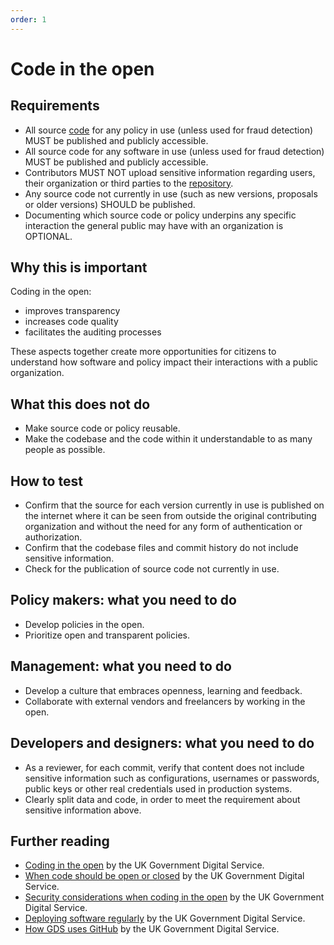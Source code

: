 ```yaml
---
order: 1
---
```

# Code in the open

<!-- SPDX-License-Identifier: CC0-1.0 -->
<!-- written in 2019 - 2022 by The Foundation for Public Code <info@publiccode.net> -->

## Requirements

* All source [code](../glossary.md#code) for any policy in use (unless used for fraud detection) MUST be published and publicly accessible.
* All source code for any software in use (unless used for fraud detection) MUST be published and publicly accessible.
* Contributors MUST NOT upload sensitive information regarding users, their organization or third parties to the [repository](../glossary.md#repository).
* Any source code not currently in use (such as new versions, proposals or older versions) SHOULD be published.
* Documenting which source code or policy underpins any specific interaction the general public may have with an organization is OPTIONAL.

## Why this is important

Coding in the open:

* improves transparency
* increases code quality
* facilitates the auditing processes

These aspects together create more opportunities for citizens to understand how software and policy impact their interactions with a public organization.

## What this does not do

* Make source code or policy reusable.
* Make the codebase and the code within it understandable to as many people as possible.

## How to test

* Confirm that the source for each version currently in use is published on the internet where it can be seen from outside the original contributing organization and without the need for any form of authentication or authorization.
* Confirm that the codebase files and commit history do not include sensitive information.
* Check for the publication of source code not currently in use.

## Policy makers: what you need to do

* Develop policies in the open.
* Prioritize open and transparent policies.

## Management: what you need to do

* Develop a culture that embraces openness, learning and feedback.
* Collaborate with external vendors and freelancers by working in the open.

## Developers and designers: what you need to do

* As a reviewer, for each commit, verify that content does not include sensitive information such as configurations, usernames or passwords, public keys or other real credentials used in production systems.
* Clearly split data and code, in order to meet the requirement about sensitive information above.

## Further reading

* [Coding in the open](https://gds.blog.gov.uk/2012/10/12/coding-in-the-open/) by the UK Government Digital Service.
* [When code should be open or closed](https://www.gov.uk/government/publications/open-source-guidance/when-code-should-be-open-or-closed) by the UK Government Digital Service.
* [Security considerations when coding in the open](https://www.gov.uk/government/publications/open-source-guidance/security-considerations-when-coding-in-the-open) by the UK Government Digital Service.
* [Deploying software regularly](https://www.gov.uk/service-manual/technology/deploying-software-regularly) by the UK Government Digital Service.
* [How GDS uses GitHub](https://gdstechnology.blog.gov.uk/2014/01/27/how-we-use-github/) by the UK Government Digital Service.
